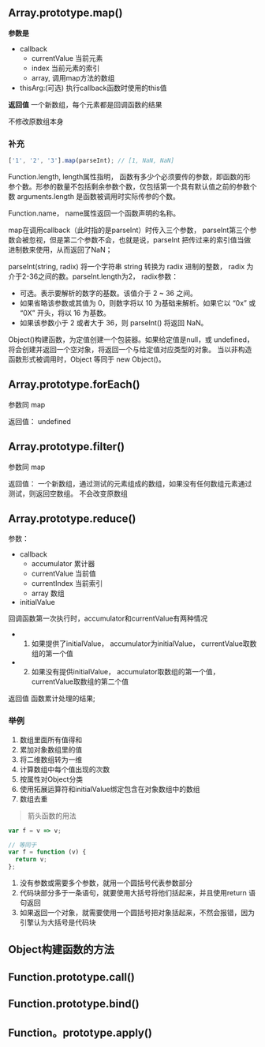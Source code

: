 ## Array.prototype.map()
**参数是**
- callback
  - currentValue 当前元素
  - index 当前元素的索引
  - array, 调用map方法的数组
- thisArg:(可选) 执行callback函数时使用的this值

**返回值**
一个新数组，每个元素都是回调函数的结果

不修改原数组本身

### 补充
```js
['1', '2', '3'].map(parseInt); // [1, NaN, NaN]
```
Function.length, 
length属性指明， 函数有多少个必须要传的参数，即函数的形参个数。形参的数量不包括剩余参数个数，仅包括第一个具有默认值之前的参数个数
arguments.length 是函数被调用时实际传参的个数。

Function.name， name属性返回一个函数声明的名称。

map在调用callback（此时指的是parseInt）时传入三个参数，
parseInt第三个参数会被忽视，但是第二个参数不会，也就是说，parseInt 把传过来的索引值当做进制数来使用，从而返回了NaN；

parseInt(string, radix)   将一个字符串 string 转换为 radix 进制的整数， radix 为介于2-36之间的数。parseInt.length为2，
radix参数：
- 可选。表示要解析的数字的基数。该值介于 2 ~ 36 之间。
- 如果省略该参数或其值为 0，则数字将以 10 为基础来解析。如果它以 “0x” 或 “0X” 开头，将以 16 为基数。
- 如果该参数小于 2 或者大于 36，则 parseInt() 将返回 NaN。

Object()构建函数，为定值创建一个包装器。如果给定值是null，或 undefined， 将会创建并返回一个空对象，将返回一个与给定值对应类型的对象。
当以非构造函数形式被调用时，Object 等同于 new Object()。

## Array.prototype.forEach()

参数同 map

返回值：
undefined

## Array.prototype.filter()
参数同 map

返回值：
一个新数组，通过测试的元素组成的数组，如果没有任何数组元素通过测试，则返回空数组。
不会改变原数组

## Array.prototype.reduce()
参数：
- callback
   - accumulator 累计器
   - currentValue 当前值
   - currentIndex 当前索引
   - array 数组
- initialValue

回调函数第一次执行时，accumulator和currentValue有两种情况
- 1. 如果提供了initialValue， accumulator为initialValue， currentValue取数组的第一个值
- 2. 如果没有提供initialValue， accumulator取数组的第一个值，currentValue取数组的第二个值

返回值
函数累计处理的结果;
### 举例
1. 数组里面所有值得和
2. 累加对象数组里的值
3. 将二维数组转为一维
4. 计算数组中每个值出现的次数
5. 按属性对Object分类
6. 使用拓展运算符和initialValue绑定包含在对象数组中的数组
7. 数组去重

> 箭头函数的用法
```js
var f = v => v;

// 等同于
var f = function (v) {
  return v;
};
```
1. 没有参数或需要多个参数，就用一个圆括号代表参数部分
2. 代码块部分多于一条语句，就要使用大括号将他们括起来，并且使用return 语句返回
3. 如果返回一个对象，就需要使用一个圆括号把对象括起来，不然会报错，因为引擎认为大括号是代码块



## Object构建函数的方法



## Function.prototype.call()
## Function.prototype.bind()
## Function。prototype.apply()



